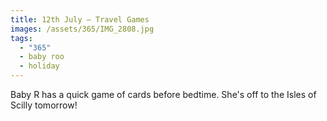 ```yaml
---
title: 12th July — Travel Games
images: /assets/365/IMG_2808.jpg
tags:
  - "365"
  - baby roo
  - holiday
---
```

Baby R has a quick game of cards before bedtime. She's off to the Isles of Scilly tomorrow!
